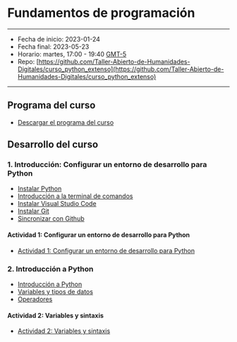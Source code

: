 # Fundamentos de programación

---

- Fecha de inicio: 2023-01-24
- Fecha final: 2023-05-23
- Horario: martes, 17:00 - 19:40 [GMT-5](https://hora.mx/GMT-5)
- Repo: [https://github.com/Taller-Abierto-de-Humanidades-Digitales/curso_python_extenso](https://github.com/Taller-Abierto-de-Humanidades-Digitales/curso_python_extenso)


---

## Programa del curso

- [Descargar el programa del curso](https://drive.google.com/file/d/1AyzRp0SmcHGU20aGteHM4f1W2GVYnBvH/view?usp=share_link)

## Desarrollo del curso

### 1. Introducción: Configurar un entorno de desarrollo para Python

- [Instalar Python](tutoriales/1-instalarPython.md)
- [Introducción a la terminal de comandos](tutoriales/2-terminal.md)
- [Instalar Visual Studio Code](tutoriales/3-instalarVSCode.md)
- [Instalar Git](tutoriales/4-Git.md)
- [Sincronizar con Github](tutoriales/5-Github.md)

#### Actividad 1: Configurar un entorno de desarrollo para Python

- [Actividad 1: Configurar un entorno de desarrollo para Python](actividades/1.configuracion.md)

### 2. Introducción a Python

- [Introducción a Python](tutoriales/6-python.md)
- [Variables y tipos de datos](tutoriales/7-variables.md)
- [Operadores](tutoriales/8-operadores.md)

#### Actividad 2: Variables y sintaxis

- [Actividad 2: Variables y sintaxis](actividades/2.sintaxis_variables.md)